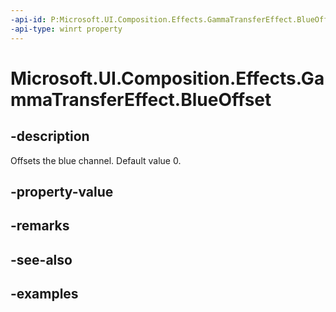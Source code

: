 ```yaml
---
-api-id: P:Microsoft.UI.Composition.Effects.GammaTransferEffect.BlueOffset
-api-type: winrt property
---
```


<!-- Property syntax.
public float BlueOffset { get;  set; }
-->

# Microsoft.UI.Composition.Effects.GammaTransferEffect.BlueOffset

## -description
Offsets the blue channel. Default value 0.

## -property-value

## -remarks

## -see-also

## -examples

